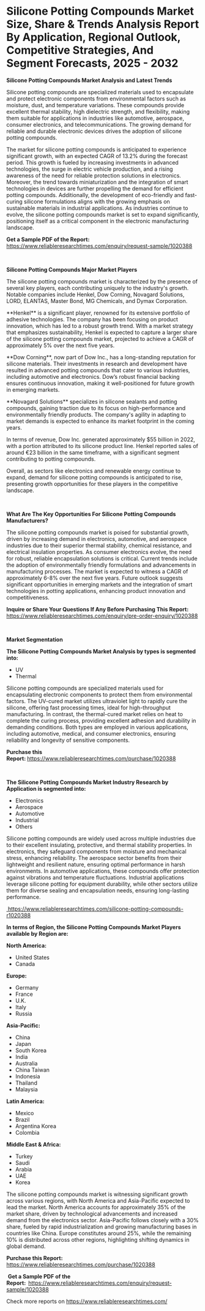 <p><h1>Silicone Potting Compounds Market Size, Share & Trends Analysis Report By Application, Regional Outlook, Competitive Strategies, And Segment Forecasts, 2025 - 2032</h1></p><p><strong>Silicone Potting Compounds Market Analysis and Latest Trends</strong></p>
<p><p>Silicone potting compounds are specialized materials used to encapsulate and protect electronic components from environmental factors such as moisture, dust, and temperature variations. These compounds provide excellent thermal stability, high dielectric strength, and flexibility, making them suitable for applications in industries like automotive, aerospace, consumer electronics, and telecommunications. The growing demand for reliable and durable electronic devices drives the adoption of silicone potting compounds.</p><p>The market for silicone potting compounds is anticipated to experience significant growth, with an expected CAGR of 13.2% during the forecast period. This growth is fueled by increasing investments in advanced technologies, the surge in electric vehicle production, and a rising awareness of the need for reliable protection solutions in electronics. Moreover, the trend towards miniaturization and the integration of smart technologies in devices are further propelling the demand for efficient potting compounds. Additionally, the development of eco-friendly and fast-curing silicone formulations aligns with the growing emphasis on sustainable materials in industrial applications. As industries continue to evolve, the silicone potting compounds market is set to expand significantly, positioning itself as a critical component in the electronic manufacturing landscape.</p></p>
<p><strong>Get a Sample PDF of the Report:&nbsp;</strong> <a href="https://www.reliableresearchtimes.com/enquiry/request-sample/1020388?utm_campaign=3283&utm_medium=2&utm_source=Github&utm_content=ia&utm_term=31032025&utm_id=silicone-potting-compounds">https://www.reliableresearchtimes.com/enquiry/request-sample/1020388</a></p>
<p>&nbsp;</p>
<p><strong>Silicone Potting Compounds Major Market Players</strong></p>
<p><p>The silicone potting compounds market is characterized by the presence of several key players, each contributing uniquely to the industry's growth. Notable companies include Henkel, Dow Corning, Novagard Solutions, LORD, ELANTAS, Master Bond, MG Chemicals, and Dymax Corporation.</p><p>**Henkel** is a significant player, renowned for its extensive portfolio of adhesive technologies. The company has been focusing on product innovation, which has led to a robust growth trend. With a market strategy that emphasizes sustainability, Henkel is expected to capture a larger share of the silicone potting compounds market, projected to achieve a CAGR of approximately 5% over the next five years.</p><p>**Dow Corning**, now part of Dow Inc., has a long-standing reputation for silicone materials. Their investments in research and development have resulted in advanced potting compounds that cater to various industries, including automotive and electronics. Dow’s robust financial backing ensures continuous innovation, making it well-positioned for future growth in emerging markets.</p><p>**Novagard Solutions** specializes in silicone sealants and potting compounds, gaining traction due to its focus on high-performance and environmentally friendly products. The company's agility in adapting to market demands is expected to enhance its market footprint in the coming years.</p><p>In terms of revenue, Dow Inc. generated approximately $55 billion in 2022, with a portion attributed to its silicone product line. Henkel reported sales of around €23 billion in the same timeframe, with a significant segment contributing to potting compounds.</p><p>Overall, as sectors like electronics and renewable energy continue to expand, demand for silicone potting compounds is anticipated to rise, presenting growth opportunities for these players in the competitive landscape.</p></p>
<p>&nbsp;</p>
<p><strong>What Are The Key Opportunities For Silicone Potting Compounds Manufacturers?</strong></p>
<p><p>The silicone potting compounds market is poised for substantial growth, driven by increasing demand in electronics, automotive, and aerospace industries due to their superior thermal stability, chemical resistance, and electrical insulation properties. As consumer electronics evolve, the need for robust, reliable encapsulation solutions is critical. Current trends include the adoption of environmentally friendly formulations and advancements in manufacturing processes. The market is expected to witness a CAGR of approximately 6-8% over the next five years. Future outlook suggests significant opportunities in emerging markets and the integration of smart technologies in potting applications, enhancing product innovation and competitiveness.</p></p>
<p><strong>Inquire or Share Your Questions If Any Before Purchasing This Report:</strong> <a href="https://www.reliableresearchtimes.com/enquiry/pre-order-enquiry/1020388?utm_campaign=3283&utm_medium=2&utm_source=Github&utm_content=ia&utm_term=31032025&utm_id=silicone-potting-compounds">https://www.reliableresearchtimes.com/enquiry/pre-order-enquiry/1020388</a></p>
<p>&nbsp;</p>
<p><strong>Market Segmentation</strong></p>
<p><strong>The Silicone Potting Compounds Market Analysis by types is segmented into:</strong></p>
<p><ul><li>UV</li><li>Thermal</li></ul></p>
<p><p>Silicone potting compounds are specialized materials used for encapsulating electronic components to protect them from environmental factors. The UV-cured market utilizes ultraviolet light to rapidly cure the silicone, offering fast processing times, ideal for high-throughput manufacturing. In contrast, the thermal-cured market relies on heat to complete the curing process, providing excellent adhesion and durability in demanding conditions. Both types are employed in various applications, including automotive, medical, and consumer electronics, ensuring reliability and longevity of sensitive components.</p></p>
<p><strong>Purchase this Report:&nbsp;</strong><a href="https://www.reliableresearchtimes.com/purchase/1020388?utm_campaign=3283&utm_medium=2&utm_source=Github&utm_content=ia&utm_term=31032025&utm_id=silicone-potting-compounds">https://www.reliableresearchtimes.com/purchase/1020388</a></p>
<p>&nbsp;</p>
<p><strong>The Silicone Potting Compounds Market Industry Research by Application is segmented into:</strong></p>
<p><ul><li>Electronics</li><li>Aerospace</li><li>Automotive</li><li>Industrial</li><li>Others</li></ul></p>
<p><p>Silicone potting compounds are widely used across multiple industries due to their excellent insulating, protective, and thermal stability properties. In electronics, they safeguard components from moisture and mechanical stress, enhancing reliability. The aerospace sector benefits from their lightweight and resilient nature, ensuring optimal performance in harsh environments. In automotive applications, these compounds offer protection against vibrations and temperature fluctuations. Industrial applications leverage silicone potting for equipment durability, while other sectors utilize them for diverse sealing and encapsulation needs, ensuring long-lasting performance.</p></p>
<p><a href="https://www.reliableresearchtimes.com/silicone-potting-compounds-r1020388?utm_campaign=3283&utm_medium=2&utm_source=Github&utm_content=ia&utm_term=31032025&utm_id=silicone-potting-compounds">&nbsp;https://www.reliableresearchtimes.com/silicone-potting-compounds-r1020388</a></p>
<p><strong>In terms of Region, the Silicone Potting Compounds Market Players available by Region are:</strong></p>
<p>
    <p> <strong> North America: </strong>
        <ul>
            <li>United States</li>
            <li>Canada</li>
        </ul>
        </p> 
    <p> <strong> Europe: </strong>
        <ul>
            <li>Germany</li>
            <li>France</li>
            <li>U.K.</li>
            <li>Italy</li>
            <li>Russia</li>
        </ul>
        </p> 
    <p> <strong> Asia-Pacific: </strong>
        <ul>
            <li>China</li>
            <li>Japan</li>
            <li>South Korea</li>
            <li>India</li>
            <li>Australia</li>
            <li>China Taiwan</li>
            <li>Indonesia</li>
            <li>Thailand</li>
            <li>Malaysia</li>
        </ul>
        </p> 
    <p> <strong> Latin America: </strong>
        <ul>
            <li>Mexico</li>
            <li>Brazil</li>
            <li>Argentina Korea</li>
            <li>Colombia</li>
        </ul>
        </p> 
    <p> <strong> Middle East & Africa: </strong>
        <ul>
            <li>Turkey</li>
            <li>Saudi</li>
            <li>Arabia</li>
            <li>UAE</li>
            <li>Korea</li>
        </ul>
    </p>
    </p>
<p><p>The silicone potting compounds market is witnessing significant growth across various regions, with North America and Asia-Pacific expected to lead the market. North America accounts for approximately 35% of the market share, driven by technological advancements and increased demand from the electronics sector. Asia-Pacific follows closely with a 30% share, fueled by rapid industrialization and growing manufacturing bases in countries like China. Europe constitutes around 25%, while the remaining 10% is distributed across other regions, highlighting shifting dynamics in global demand.</p></p>
<p><strong>Purchase this Report: </strong><a href="https://www.reliableresearchtimes.com/purchase/1020388?utm_campaign=3283&utm_medium=2&utm_source=Github&utm_content=ia&utm_term=31032025&utm_id=silicone-potting-compounds">https://www.reliableresearchtimes.com/purchase/1020388</a></p>
<p>&nbsp;<strong>Get a Sample PDF of the Report:&nbsp;&nbsp;</strong><a href="https://www.reliableresearchtimes.com/enquiry/request-sample/1020388?utm_campaign=3283&utm_medium=2&utm_source=Github&utm_content=ia&utm_term=31032025&utm_id=silicone-potting-compounds">https://www.reliableresearchtimes.com/enquiry/request-sample/1020388</a></p>
<p><strong></strong></p>
<p>Check more reports on <a href="https://www.reliableresearchtimes.com/?utm_campaign=3283&utm_medium=2&utm_source=Github&utm_content=ia&utm_term=31032025&utm_id=silicone-potting-compounds">https://www.reliableresearchtimes.com/</a></p>